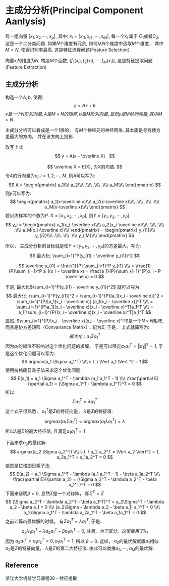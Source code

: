 # 主成分分析(Principal Component Aanlysis)

有一组向量 $[x_1, x_2, \cdots, x_p]$, 其中:
$x_i = [ x_{i1}, x_{i2}, \cdots, x_{iN} ]$, 
每一个$x_i$ 属于 $C_1$或者$C_2$, 
这是一个二分类问题.
如果$N$个维度有冗余,  如何从$N$个维度中选取$M$个维度， 其中$M < N$, 使得识别率最高. 这是特征选择问题(Feature Selection）

向量$x_i$的维度为$N$, 构造$M$个函数, $[f_1(x_i), f_2(x_i), \cdots, f_M(x_i)]$, 这是特征提取问题(Feature Extraction)

## 主成分分析
构造一个$A, b$, 使得:
$$
y = Ax + b
$$
$x是一个N阶列向量, A是M \times N的矩阵, b是M阶列向量, 显然y是M阶列向量, 其中 M < N$

主成分分析可以看成是一个1层的， 有$M$个神经元的神经网络. 其本质是寻找使方差最大的方向， 并在该方向上投影.

改写上式
$$
y = A(x - \overline X）
$$

$$
\overline X = E(X), 为X的均值.
$$
令$A$的行向量为$a_i, i = 1, 2, \cdots, M$, 则$A$可以写为:
$$
A = 
\begin{pmatrix}
a_1\\\\
a_2\\\\
.\\\\
.\\\\
.\\\\
a_M\\\\
\end{pmatrix}
$$
则$y$可以写为:
$$
\begin{pmatrix}
a_1(x-\overline x)\\\\
a_2(x-\overline x)\\\\
.\\\\
.\\\\
.\\\\
a_M(x-\overline x)\\\\
\end{pmatrix}
$$
若训练样本的个数为$P$.  $X = [x_1, x_2, \cdots, x_P]$, 则$Y = [y_1, y_2, \cdots, y_P]$.
$$
y_i = 
\begin{pmatrix}
a_1(x_i-\overline x)\\\\
a_2(x_i-\overline x)\\\\
.\\\\
.\\\\
.\\\\
a_M(x_i-\overline x)\\\\
\end{pmatrix} = 
\begin{pmatrix}
y_{i1}\\\\
y_{i2}\\\\
.\\\\
.\\\\
.\\\\
y_{iM}\\\\
\end{pmatrix}
$$

所以， 主成分分析的目标就是使$Y=[y_1, y_2, \cdots, y_P]$的方差最大。写为:
$$
最大化: \sum_{i=1}^P(y_{i1} - \overline y_{i1})^2
$$

$$
\overline y_{i1} = \frac{1}{P} \sum_{i=1}^P y_{i1} \\\\
= \frac{1}{P}\sum_{i=1}^P a_1(x_i - \overline x) = \frac{a_1}{P}(\sum_{i=1}^{P}x_i - P \overline x) = 0
$$

于是, 最大化$\sum_{i=1}^P(y_{i1} - \overline y_{i1})^2$ 就可以写为:
$$
最大化: \sum_{i=1}^P(y_{i1})^2 = \sum_{i=1}^{P}[a_1(x_i - \overline x)]^2  = \sum_{i=1}^{P}[a_1(x_i - \overline x)] [a_1(x_i - \overline x)]^T \\\\
= \sum_{i=1}^{P}a_1[(x_i - \overline x)(x_i - \overline x)^T]a_1^T \\\\
= a_1[\sum_{i=1}^{P}(x_i - \overline x)(x_i - \overline x)^T]a_1^T
$$
显然, $\sum_{i=1}^{P}(x_i - \overline x)(x_i - \overline x)^T$是一个$N \times N$矩阵, 而且是协方差矩阵（Convariance Matrix）. 记为$\Sigma$, 于是， 上式就简写为:
$$
最大化: a_1 \Sigma a_1^T
$$
因为$a_1$的幅值不影响对这个优化问题的求解，  于是可以限定$a_1a_1^T = \Vert a_1 \Vert ^2 = 1$,  于是这个优化问题可以写为:
$$
argmax(a_1 \Sigma a_1^T) \\\\
s.t.  \  \Vert a_1 \Vert ^2 = 1
$$
使用拉格朗日乘子法来求这个优化问题:
$$
E(a_1) = a_1 \Sigma a_1^T - \lambda (a_1 a_1^T - 1) \\\\
\frac{\partial E}{\partial a_1} = (\Sigma a_1^T - \lambda a_1^T)^T = 0
$$
所以:
$$
\Sigma a_1^T = \lambda a_1^T
$$
这个式子很熟悉， $a_1^T$是$\Sigma$的特征向量， $\lambda$是$\Sigma$的特征值.
$$
argmax(a_1 \Sigma a_1^T) = argmax(a_1 \lambda a_1^T) = \lambda
$$
所以$\lambda$是$\Sigma$的最大特征值, 且满足$a_1 a_1^T = 1$

下面来求$a_2$的最优解:
$$
argmax(a_2 \Sigma a_2^T) \\\\
s.t. \ a_2 a_2^T = \Vert a_2 \Vert^2 = 1,  a_2a_1^T = a_1a_2^T = 0
$$
依然是拉格朗日乘子法:
$$
E(a_2) = a_1 \Sigma a_1^T - \lambda (a_1 a_1^T - 1) - \beta a_1a_2^T \\\\
\frac{\partial E}{\partial a_2} = (\Sigma a_2^T - \lambda a_2^T - \beta a_1^T)^T = 0
$$
下面来证明$\beta = 0$, 显然$\Sigma$是一个对称阵， 即$\Sigma^T = \Sigma$
$$
 (\Sigma a_2^T - \lambda a_2^T - \beta a_1^T)^T = a_2\Sigma^T - \lambda a_2 - \beta a_1 = 0 \\\\
 (a_2\Sigma - \lambda a_2 - \beta a_1) a_1^T = 0 \\\\
 a_2\Sigma a_1^T - \lambda a_2a_1^T - \beta a_1a_1^T = 0
$$
之前计算$a_1$最优解的时候， 有$\Sigma a_1^T = \lambda a_1^T$, 于是:
$$
a_2 \lambda_1 a_1^T - \lambda a_2a_1^T - \beta a_1a_1^T = 0, 注意，为了区分， 这里使用了\lambda_1
$$
因为 $a_2a_1^T = a_1a_2^T = 0, a_1a_1^T = 1$, 所以 $\beta = 0$.  这样， $a_2$的最优解就跟$a_1$相似.
$a_2$是$\Sigma$的特征向量， $\lambda$是$\Sigma$的第二大特征值.  由此可以类推$a_3, \cdots, a_M$的最优解.



## Reference
浙江大学机器学习课程38 - 特征提取
